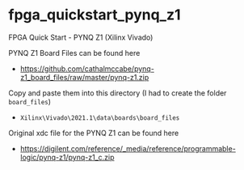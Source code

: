 # fpga_quickstart_pynq_z1
FPGA Quick Start - PYNQ Z1 (Xilinx Vivado)  

PYNQ Z1 Board Files can be found here  
 * https://github.com/cathalmccabe/pynq-z1_board_files/raw/master/pynq-z1.zip

 
 Copy and paste them into this directory (I had to create the folder `board_files`)
 
 * `Xilinx\Vivado\2021.1\data\boards\board_files`  

Original xdc file for the PYNQ Z1 can be found here  
 * https://digilent.com/reference/_media/reference/programmable-logic/pynq-z1/pynq-z1_c.zip
